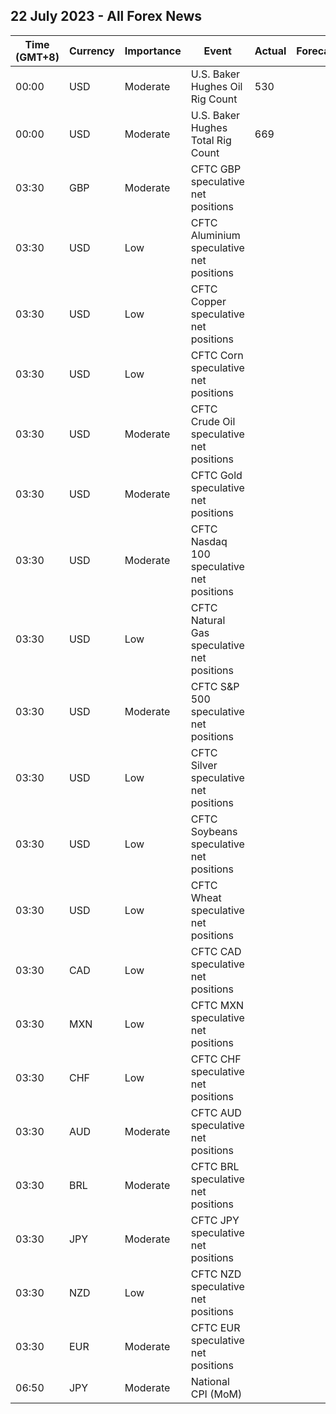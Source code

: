 ## 22 July 2023 - All Forex News

| Time (GMT+8) | Currency | Importance | Event | Actual | Forecast | Previous |
|------|----------|------------|-------|--------|----------|----------|
| 00:00 | USD | Moderate | U.S. Baker Hughes Oil Rig Count | 530 |  | 537 |
| 00:00 | USD | Moderate | U.S. Baker Hughes Total Rig Count | 669 |  | 675 |
| 03:30 | GBP | Moderate | CFTC GBP speculative net positions |  |  | 58.1K |
| 03:30 | USD | Low | CFTC Aluminium speculative net positions |  |  | 6.2K |
| 03:30 | USD | Low | CFTC Copper speculative net positions |  |  | -11.2K |
| 03:30 | USD | Low | CFTC Corn speculative net positions |  |  | 7.8K |
| 03:30 | USD | Moderate | CFTC Crude Oil speculative net positions |  |  | 173.4K |
| 03:30 | USD | Moderate | CFTC Gold speculative net positions |  |  | 165.8K |
| 03:30 | USD | Moderate | CFTC Nasdaq 100 speculative net positions |  |  | 10.9K |
| 03:30 | USD | Low | CFTC Natural Gas speculative net positions |  |  | -86.8K |
| 03:30 | USD | Moderate | CFTC S&P 500 speculative net positions |  |  | -209.0K |
| 03:30 | USD | Low | CFTC Silver speculative net positions |  |  | 20.3K |
| 03:30 | USD | Low | CFTC Soybeans speculative net positions |  |  | 90.9K |
| 03:30 | USD | Low | CFTC Wheat speculative net positions |  |  | -40.4K |
| 03:30 | CAD | Low | CFTC CAD speculative net positions |  |  | 4.4K |
| 03:30 | MXN | Low | CFTC MXN speculative net positions |  |  | 96.2K |
| 03:30 | CHF | Low | CFTC CHF speculative net positions |  |  | -7.9K |
| 03:30 | AUD | Moderate | CFTC AUD speculative net positions |  |  | -45.1K |
| 03:30 | BRL | Moderate | CFTC BRL speculative net positions |  |  | 33.2K |
| 03:30 | JPY | Moderate | CFTC JPY speculative net positions |  |  | -117.2K |
| 03:30 | NZD | Low | CFTC NZD speculative net positions |  |  | -1.3K |
| 03:30 | EUR | Moderate | CFTC EUR speculative net positions |  |  | 140.2K |
| 06:50 | JPY | Moderate | National CPI (MoM) |  |  | 0.6% |
